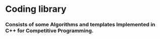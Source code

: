 # Coding library
### Consists of some Algorithms and templates Implemented in C++ for Competitive Programming.
